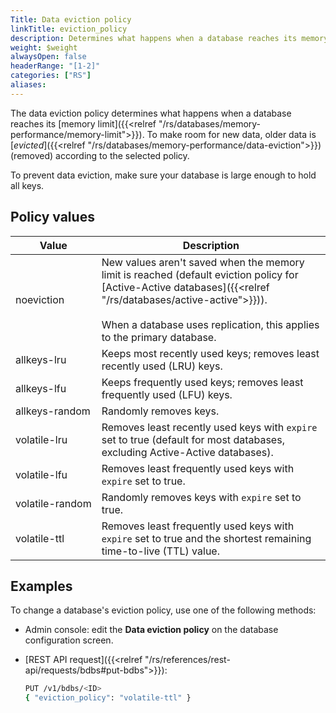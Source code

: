 ```yaml
---
Title: Data eviction policy
linkTitle: eviction_policy
description: Determines what happens when a database reaches its memory limit.
weight: $weight
alwaysOpen: false
headerRange: "[1-2]"
categories: ["RS"]
aliases: 
---
```


The data eviction policy determines what happens when a database reaches its [memory limit]({{<relref "/rs/databases/memory-performance/memory-limit">}}). To make room for new data, older data is [_evicted_]({{<relref "/rs/databases/memory-performance/data-eviction">}}) (removed) according to the selected policy.

To prevent data eviction, make sure your database is large enough to hold all keys.

## Policy values

| Value | Description |
|-------|-------------|
| noeviction | New values aren't saved when the memory limit is reached (default eviction policy for [Active-Active databases]({{<relref "/rs/databases/active-active">}})).<br/><br/>When a database uses replication, this applies to the primary database. |
| allkeys-lru | Keeps most recently used keys; removes least recently used (LRU) keys. |
| allkeys-lfu | Keeps frequently used keys; removes least frequently used (LFU) keys. |
| allkeys-random | Randomly removes keys. |
| volatile-lru | Removes least recently used keys with `expire` set to true (default for most databases, excluding Active-Active databases). |
| volatile-lfu | Removes least frequently used keys with `expire` set to true. |
| <nobr>volatile-random</nobr> | Randomly removes keys with `expire` set to true. |
| volatile-ttl | Removes least frequently used keys with `expire` set to true and the shortest remaining time-to-live (TTL) value. |

## Examples

To change a database's eviction policy, use one of the following methods:

- Admin console: edit the **Data eviction policy** on the database configuration screen.

- [REST API request]({{<relref "/rs/references/rest-api/requests/bdbs#put-bdbs">}}):

    ```sh
    PUT /v1/bdbs/<ID>
    { "eviction_policy": "volatile-ttl" }
    ```